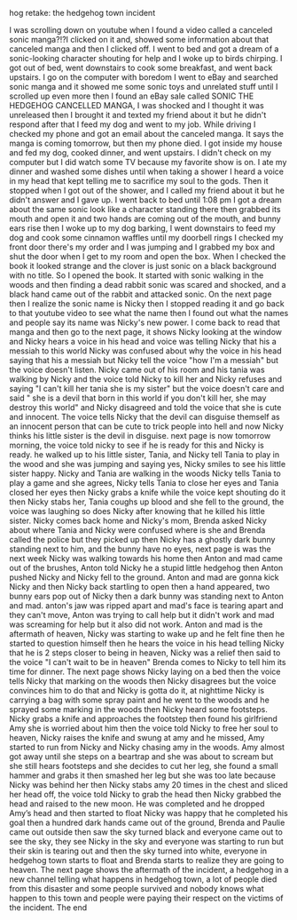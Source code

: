 hog retake: the hedgehog town incident

I was scrolling down on youtube when I found a video called a canceled sonic manga?!?I clicked on it and, showed some information about that canceled manga and then I clicked off. I went to bed and got a dream of a sonic-looking character shouting for help and I woke up to birds chirping. I got out of bed, went downstairs to cook some breakfast, and went back upstairs. I go on the computer with boredom I went to eBay and searched sonic manga and it showed me some sonic toys and unrelated stuff until I scrolled up even more then I found an eBay sale called SONIC THE HEDGEHOG CANCELLED MANGA, I was shocked and I thought it was unreleased then I brought it and texted my friend about it but he didn't respond after that I feed my dog and went to my job. While driving I checked my phone and got an email about the canceled manga. It says the manga is coming tomorrow, but then my phone died. I got inside my house and fed my dog, cooked dinner, and went upstairs. I didn't check on my computer but I did watch some TV because my favorite show is on. I ate my dinner and washed some dishes until when taking a shower I heard a voice in my head that kept telling me to sacrifice my soul to the gods. Then it stopped when I got out of the shower, and I called my friend about it but he didn't answer and I gave up. I went back to bed until 1:08 pm I got a dream about the same sonic look like a character standing there then grabbed its mouth and open it and two hands are coming out of the mouth, and bunny ears rise then I woke up to my dog barking, I went downstairs to feed my dog and cook some cinnamon waffles until my doorbell rings I checked my front door there's my order and I was jumping and I grabbed my box and shut the door when I get to my room and open the box. When I checked the book it looked strange and the clover is just sonic on a black background with no title. So I opened the book. It started with sonic walking in the woods and then finding a dead rabbit sonic was scared and shocked, and a black hand came out of the rabbit and attacked sonic. On the next page then I realize the sonic name is Nicky then I stopped reading it and go back to that youtube video to see what the name 
then I found out what the names and people say its name was Nicky's new power. I come back to read that manga and then go to the next page, it shows Nicky looking at the window and Nicky hears a voice in his head and voice was telling Nicky that his a messiah to this world Nicky was confused about why the voice in his head saying that his a messiah but Nicky tell the voice "how I'm a messiah" but the voice doesn't listen. Nicky came out of his room and his tania was walking by Nicky and the voice told Nicky to kill her and Nicky refuses and saying "I can't kill her tania she is my sister" but the voice doesn't care and said " she is a devil that born in this world if you don't kill her, she may destroy this world" and Nicky disagreed and told the voice that she is cute and innocent. The voice tells Nicky that the devil can disguise themself as an innocent person that can be cute to trick people into hell and now Nicky thinks his little sister is the devil in disguise. next page is now tomorrow morning, the voice told nicky to see if he is ready for this and Nicky is ready. he walked up to his little sister, Tania, and Nicky tell Tania to play in the wood and she was jumping and saying yes, Nicky smiles to see his little sister happy. Nicky and Tania are walking in the woods Nicky tells Tania to play a game and she agrees, Nicky tells Tania to close her eyes and Tania closed her eyes then Nicky grabs a knife while the voice kept shouting do it then Nicky stabs her, Tania coughs up blood and she fell to the ground, the voice was laughing so does Nicky after knowing that he killed his little sister. Nicky comes back home and Nicky's mom, Brenda asked Nicky about where Tania and Nicky were confused where is she and Brenda called the police but they picked up then Nicky has a ghostly dark bunny standing next to him, and the bunny have no eyes, next page is was the next week Nicky was walking towards his home then Anton and mad came out of the brushes, Anton told Nicky he a stupid little hedgehog then Anton pushed Nicky and Nicky fell to the ground. Anton and mad are gonna kick Nicky and then Nicky back startling to open then a hand appeared, two bunny ears pop out of Nicky then a dark bunny was standing next to Anton and mad. anton's jaw was ripped apart and mad's face is tearing apart and they can't move, Anton was trying to call help but it didn't work and mad was screaming for help but it also did not work. Anton and mad is the aftermath of heaven, Nicky was starting to wake up and he felt fine then he started to question himself then he hears the voice in his head telling Nicky that he is 2 steps closer to being in heaven, Nicky was a relief then said to the voice "I can't wait to be in heaven" Brenda comes to Nicky to tell him its time for dinner. The next page shows Nicky laying on a bed then the voice tells Nicky that marking on the woods then Nicky disagrees but the voice convinces him to do that and Nicky is gotta do it, at nighttime Nicky is carrying a bag with some spray paint and he went to the woods and he sprayed some marking in the woods then Nicky heard some footsteps. Nicky grabs a knife and approaches the footstep then found his girlfriend Amy she is worried about him then the voice told Nicky to free her soul to heaven, Nicky raises the knife and swung at amy and he missed, Amy started to run from Nicky and Nicky chasing amy in the woods. Amy almost got away until she steps on a beartrap and she was about to scream but she still hears footsteps and she decides to cut her leg, she found a small hammer and grabs it then smashed her leg but she was too late because Nicky was behind her then Nicky stabs amy 20 times in the chest and sliced her head off, the voice told Nicky to grab the head then Nicky grabbed the head and raised to the new moon. He was completed and he dropped Amy’s head and then started to float Nicky was happy that he completed his goal then a hundred dark hands came out of the ground, Brenda and Paulie came out outside then saw the sky turned black and everyone came out to see the sky, they see Nicky in the sky and everyone was starting to run but their skin is tearing out and then the sky turned into white, everyone in hedgehog town starts to float and Brenda starts to realize they are going to heaven. The next page shows the aftermath of the incident, a hedgehog in a new channel telling what happens in hedgehog town, a lot of people died from this disaster and some people survived and nobody knows what happen to this town and people were paying their respect on the victims of the incident. The end
